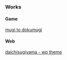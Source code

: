 ### Works

#### Game

[mugi to dokumugi](https://github.com/daichisugiyama/mugi)

#### Web

[daichisugiyama - wp theme](https://github.com/daichisugiyama/ds-theme)

